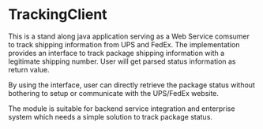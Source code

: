 # TrackingClient

This is a stand along java application serving as a Web Service comsumer to track shipping information from UPS and FedEx. 
The implementation provides an interface to track package shipping information with a legitimate shipping number. User will get parsed status information as return value.

By using the interface, user can directly retrieve the package status without bothering to setup or communicate with the UPS/FedEx website. 

The module is suitable for backend service integration and enterprise system which needs a simple solution to track package status. 
